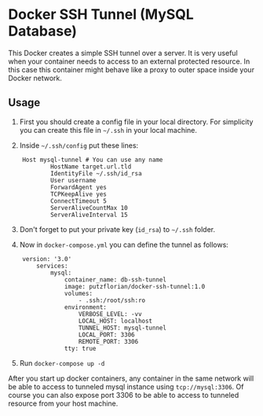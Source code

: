 # Docker SSH Tunnel (MySQL Database)

This Docker creates a simple SSH tunnel over a server. It is very useful when your container needs to access to an external protected resource. In this case this container might behave like a proxy to outer space inside your Docker network.

## Usage

1. First you should create a config file in your local directory. For simplicity you can create this file in `~/.ssh` in your local machine.

2. Inside `~/.ssh/config` put these lines:

```
    Host mysql-tunnel # You can use any name
            HostName target.url.tld
            IdentityFile ~/.ssh/id_rsa
            User username
            ForwardAgent yes
            TCPKeepAlive yes
            ConnectTimeout 5
            ServerAliveCountMax 10
            ServerAliveInterval 15
```

3. Don't forget to put your private key (`id_rsa`) to `~/.ssh` folder.

4. Now in `docker-compose.yml` you can define the tunnel as follows:

```
    version: '3.0'
        services:
            mysql:
                container_name: db-ssh-tunnel
                image: putzflorian/docker-ssh-tunnel:1.0
                volumes:
                    - .ssh:/root/ssh:ro
                environment:
                    VERBOSE_LEVEL: -vv
                    LOCAL_HOST: localhost
                    TUNNEL_HOST: mysql-tunnel
                    LOCAL_PORT: 3306
                    REMOTE_PORT: 3306
                tty: true
```

5. Run `docker-compose up -d`

After you start up docker containers, any container in the same network will be able to access to tunneled mysql instance using ```tcp://mysql:3306```. Of course you can also expose port 3306 to be able to access to tunneled resource from your host machine.